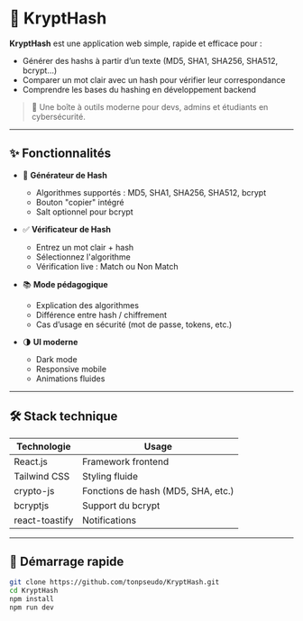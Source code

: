 # 🧠 KryptHash

**KryptHash** est une application web simple, rapide et efficace pour :
- Générer des hashs à partir d’un texte (MD5, SHA1, SHA256, SHA512, bcrypt…)
- Comparer un mot clair avec un hash pour vérifier leur correspondance
- Comprendre les bases du hashing en développement backend

> 🔐 Une boîte à outils moderne pour devs, admins et étudiants en cybersécurité.

---

## ✨ Fonctionnalités

- 🔄 **Générateur de Hash**
  - Algorithmes supportés : MD5, SHA1, SHA256, SHA512, bcrypt
  - Bouton "copier" intégré
  - Salt optionnel pour bcrypt

- ✅ **Vérificateur de Hash**
  - Entrez un mot clair + hash
  - Sélectionnez l'algorithme
  - Vérification live : Match ou Non Match

- 📚 **Mode pédagogique**
  - Explication des algorithmes
  - Différence entre hash / chiffrement
  - Cas d’usage en sécurité (mot de passe, tokens, etc.)

- 🌗 **UI moderne**
  - Dark mode
  - Responsive mobile
  - Animations fluides

---

## 🛠️ Stack technique

| Technologie | Usage |
|-------------|-------|
| React.js | Framework frontend |
| Tailwind CSS | Styling fluide |
| crypto-js | Fonctions de hash (MD5, SHA, etc.) |
| bcryptjs | Support du bcrypt |
| react-toastify | Notifications |

---

## 🚀 Démarrage rapide

```bash
git clone https://github.com/tonpseudo/KryptHash.git
cd KryptHash
npm install
npm run dev
